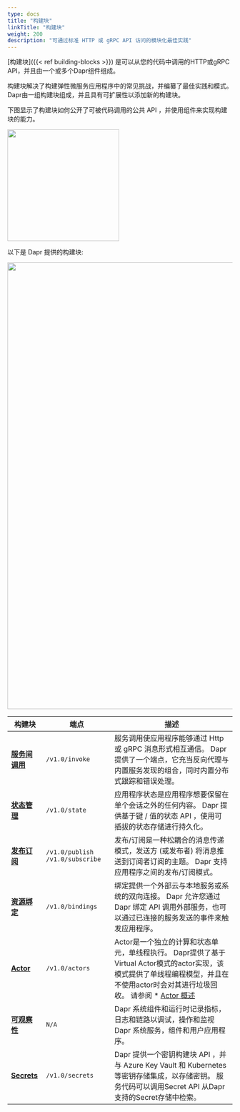 ```yaml
---
type: docs
title: "构建块"
linkTitle: "构建块"
weight: 200
description: "可通过标准 HTTP 或 gRPC API 访问的模块化最佳实践"
---
```


[构建块]({{< ref building-blocks >}}) 是可以从您的代码中调用的HTTP或gRPC API，并且由一个或多个Dapr组件组成。

构建块解决了构建弹性微服务应用程序中的常见挑战，并编纂了最佳实践和模式。 Dapr由一组构建块组成，并且具有可扩展性以添加新的构建块。

下图显示了构建块如何公开了可被代码调用的公共 API ，并使用组件来实现构建块的能力。

<img src="/images/concepts-building-blocks.png" width=250>

以下是 Dapr 提供的构建块:

<img src="/images/building_blocks.png" width=1000>

| 构建块                      | 端点                                | 描述                                                                                                                                              |
| ------------------------ | --------------------------------- | ----------------------------------------------------------------------------------------------------------------------------------------------- |
| [**服务间调用**]({{X1X}})    | `/v1.0/invoke`                    | 服务调用使应用程序能够通过 Http 或 gRPC 消息形式相互通信。 Dapr 提供了一个端点，它充当反向代理与内置服务发现的组合，同时内置分布式跟踪和错误处理。                                                              |
| [**状态管理**]({{X6X}})     | `/v1.0/state`                     | 应用程序状态是应用程序想要保留在单个会话之外的任何内容。 Dapr 提供基于键 / 值的状态 API ，使用可插拔的状态存储进行持久化。                                                                            |
| [**发布订阅**]({{X11X}})    | `/v1.0/publish` `/v1.0/subscribe` | 发布/订阅是一种松耦合的消息传递模式，发送方 (或发布者) 将消息推送到订阅者订阅的主题。 Dapr 支持应用程序之间的发布/订阅模式。                                                                            |
| [**资源绑定**]({{X18X}})    | `/v1.0/bindings`                  | 绑定提供一个外部云与本地服务或系统的双向连接。 Dapr 允许您通过 Dapr 绑定 API 调用外部服务，也可以通过已连接的服务发送的事件来触发应用程序。                                                                  |
| [**Actor**]({{X23X}})   | `/v1.0/actors`                    | Actor是一个独立的计算和状态单元，单线程执行。 Dapr提供了基于Virtual Actor模式的actor实现，该模式提供了单线程编程模型，并且在不使用actor时会对其进行垃圾回收。 请参阅 * [Actor 概述](./actors#understanding-actors) |
| [**可观察性**]({{X29X}})    | `N/A`                             | Dapr 系统组件和运行时记录指标，日志和链路以调试，操作和监视 Dapr 系统服务，组件和用户应用程序。                                                                                           |
| [**Secrets**]({{X34X}}) | `/v1.0/secrets`                   | Dapr 提供一个密钥构建块 API ，并与 Azure Key Vault 和 Kubernetes 等密钥存储集成，以存储密钥。 服务代码可以调用Secret API 从Dapr支持的Secret存储中检索。                                      |

